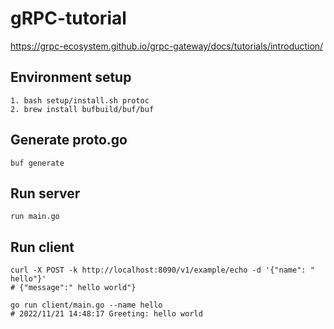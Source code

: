 # gRPC-tutorial

https://grpc-ecosystem.github.io/grpc-gateway/docs/tutorials/introduction/

## Environment setup
```shell
1. bash setup/install.sh protoc
2. brew install bufbuild/buf/buf
```

## Generate proto.go
```shell
buf generate
```

## Run server
```shell
run main.go
```

## Run client

```shell
curl -X POST -k http://localhost:8090/v1/example/echo -d '{"name": " hello"}'
# {"message":" hello world"}

go run client/main.go --name hello
# 2022/11/21 14:48:17 Greeting: hello world
```

